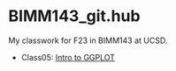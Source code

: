 # BIMM143_git.hub
My classwork for F23 in BIMM143 at UCSD. 

- Class05: [Intro to GGPLOT](https://github.com/helenakhalil/BIMM143_git.hub/blob/main/class05/class05.pdf)
